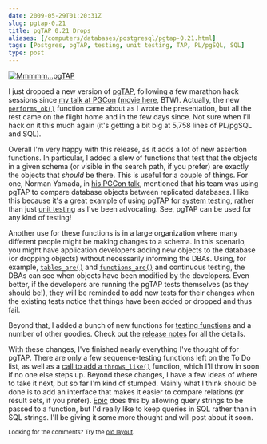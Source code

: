 ```yaml
--- 
date: 2009-05-29T01:20:31Z
slug: pgtap-0.21
title: pgTAP 0.21 Drops
aliases: [/computers/databases/postgresql/pgtap-0.21.html]
tags: [Postgres, pgTAP, testing, unit testing, TAP, PL/pgSQL, SQL]
type: post
---
```


<a href="http://pgtap.org/" title="pgTAP: Unit Testing for PostgreSQL"><img src="http://pgtap.org/ui/img/tap.jpg" alt="Mmmmm…pgTAP" class="right" /></a>

<p>I just dropped a new version of <a href="http://pgtap.org/" title="pgTAP: Unit Testing for PostgreSQL">pgTAP</a>, following a few marathon hack sessions since <a href="https://www.pgcon.org/2009/schedule/events/165.en.html" title="PGCon: “Unit Test Your Database!”">my talk at PGCon</a> (<a href="http://hosting3.epresence.tv/fosslc/1/watch/129.aspx" title="Unit Test Your Database—The Movie">movie here</a>, BTW). Actually, the new <a href="http://pgtap.org/documentation.html#`performs_ok+(+sql,+milliseconds,+description+)`" title="pgTAP Documentation: `performs_ok()`"><code>performs_ok()</code></a> function came about as I wrote the presentation, but all the rest came on the flight home and in the few days since. Not sure when I'll hack on it this much again (it's getting a bit big at 5,758 lines of PL/pgSQL and SQL).</p>

<p>Overall I'm very happy with this release, as it adds a lot of new assertion functions. In particular, I added a slew of functions that test that the objects in a given schema (or visible in the search path, if you prefer) are exactly the objects that <em>should</em> be there. This is useful for a couple of things. For one, Norman Yamada, in <a href="https://www.pgcon.org/2009/schedule/events/146.en.html" title="PGCon: “Reconciling and comparing databases”">his PGCon talk</a>, mentioned that his team was using pgTAP to compare database objects between replicated databases. I like this because it's a great example of using pgTAP for <a href="https://en.wikipedia.org/wiki/System_testing" title="Wikipedia: “System testing”">system testing</a>, rather than just <a href="https://en.wikipedia.org/wiki/Unit_testing" title="Wikipedia: “Unit testing”">unit testing</a> as I've been advocating. See, pgTAP can be used for any kind of testing!</p>

<p>Another use for these functions is in a large organization where many different people might be making changes to a schema. In this scenario, you might have application developers adding new objects to the database (or dropping objects) without necessarily informing the DBAs. Using, for example, <a href="http://pgtap.org/documentation.html#`tables_are(+schema,+tables,+description+)`" title="pgTAP Documentation: `tables_are()`"><code>tables_are()</code></a> and <a href="http://pgtap.org/documentation.html#`functions_are(+schema,+functions[],+description+)`" title="pgTAP Documentation: `functions_are()`"><code>functions_are()</code></a> and continuous testing, the DBAs can see when objects have been modified by the developers. Even better, if the developers are running the pgTAP tests themselves (as they should be!), they will be reminded to add new tests for their changes when the existing tests notice that things have been added or dropped and thus fail.</p>

<p>Beyond that, I added a bunch of new functions for <a href="http://pgtap.org/documentation.html#Feeling+Funky" title="pgTAP Documentation: Feeling Funky">testing functions</a> and a number of other goodies. Check out the <a href="http://pgfoundry.org/frs/shownotes.php?release_id=1389" title="pgTAP 0.21 Release Notes and Changes">release notes</a> for all the details.</p>

<p>With these changes, I've finished nearly everything I've thought of for pgTAP. There are only a few sequence-testing functions left on the To Do list, as well as a <a href="http://archives.postgresql.org/pgsql-hackers/2009-05/msg01318.php" title="pgsql-hackers: Re: plperl error format vs plpgsql error format vs pgTAP">call to add a <code>throws_like()</code></a> function, which I'll throw in soon if no one else steps up. Beyond these changes, I have a few ideas of where to take it next, but so far I'm kind of stumped. Mainly what I think should be done is to add an interface that makes it easier to compare relations (or result sets, if you prefer). <a href="http://epictest.org/" title="Epic, more full of fail than any other testing tool">Epic</a> does this by allowing query strings to be passed to a function, but I'd really like to keep queries in SQL rather than in SQL strings. I'll be giving it some more thought and will post about it soon.</p>

<p class="past"><small>Looking for the comments? Try the <a rel="nofollow" href="//past.justatheory.com/computers/databases/postgresql/pgtap-0.21.html">old layout</a>.</small></p>
